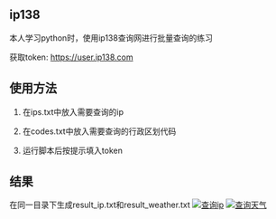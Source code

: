 ## ip138
本人学习python时，使用ip138查询网进行批量查询的练习

获取token: https://user.ip138.com


## 使用方法
1. 在ips.txt中放入需要查询的ip

2. 在codes.txt中放入需要查询的行政区划代码

3. 运行脚本后按提示填入token

## 结果
在同一目录下生成result_ip.txt和result_weather.txt
[![查询ip](https://s3.ax1x.com/2021/02/07/yNh7bq.png)](https://imgchr.com/i/yNh7bq)
[![查询天气](https://s3.ax1x.com/2021/02/07/yNhfPS.png)](https://imgchr.com/i/yNhfPS)
